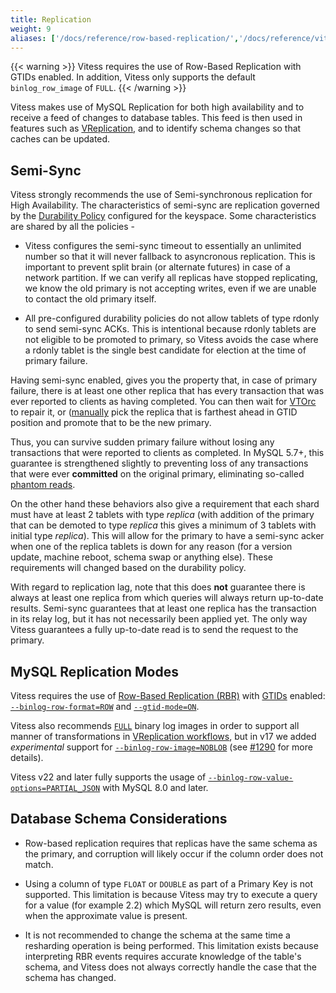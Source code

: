 ```yaml
---
title: Replication
weight: 9
aliases: ['/docs/reference/row-based-replication/','/docs/reference/vitess-replication/','/docs/reference/mysql-replication/']
---
```


{{< warning >}}
Vitess requires the use of Row-Based Replication with GTIDs enabled. In addition, Vitess only supports the default `binlog_row_image` of `FULL`.
{{< /warning >}}

Vitess makes use of MySQL Replication for both high availability and to receive a feed of changes to database tables. This feed is then used in features such as [VReplication](../../vreplication/vreplication/), and to identify schema changes so that caches can be updated.

## Semi-Sync

Vitess strongly recommends the use of Semi-synchronous replication for High Availability. The characteristics of semi-sync are replication governed by the [Durability Policy](../../../user-guides/configuration-basic/durability_policy) configured for the keyspace. 
Some characteristics are shared by all the policies -

* Vitess configures the semi-sync timeout to essentially an unlimited number so that it will never fallback to asyncronous replication. This is important to prevent split brain (or alternate futures) in case of a network partition. If we can verify all replicas have stopped replicating, we know the old primary is not accepting writes, even if we are unable to contact the old primary itself.

* All pre-configured durability policies do not allow tablets of type rdonly to send semi-sync ACKs. This is intentional because rdonly tablets are not eligible to be promoted to primary, so Vitess avoids the case where a rdonly tablet is the single best candidate for election at the time of primary failure.

Having semi-sync enabled, gives you the property that, in case of primary failure, there is at least one other replica that has every transaction that was ever reported to clients as having completed. You can then wait for [VTOrc](../../../user-guides/configuration-basic/vtorc) to repair it, or ([manually](../../programs/vtctl/shards/#emergencyreparentshard) pick the replica that is farthest ahead in GTID position and promote that to be the new primary.

Thus, you can survive sudden primary failure without losing any transactions that were reported to clients as completed. In MySQL 5.7+, this guarantee is strengthened slightly to preventing loss of any transactions that were ever **committed** on the original primary, eliminating so-called [phantom reads](http://bugs.mysql.com/bug.php?id=62174).

On the other hand these behaviors also give a requirement that each shard must have at least 2 tablets with type *replica* (with addition of the primary that can be demoted to type *replica* this gives a minimum of 3 tablets with initial type *replica*). This will allow for the primary to have a semi-sync acker when one of the replica tablets is down for any reason (for a version update, machine reboot, schema swap or anything else).
These requirements will changed based on the durability policy.

With regard to replication lag, note that this does **not** guarantee there is always at least one replica from which queries will always return up-to-date results. Semi-sync guarantees that at least one replica has the transaction in its relay log, but it has not necessarily been applied yet. The only way Vitess guarantees a fully up-to-date read is to send the request to the primary.

## MySQL Replication Modes

Vitess requires the use of [Row-Based Replication (RBR)](https://dev.mysql.com/doc/refman/en/replication-formats.html) with [GTIDs](https://dev.mysql.com/doc/refman/en/replication-gtids.html) enabled: [`--binlog-row-format=ROW`](https://dev.mysql.com/doc/refman/en/replication-options-binary-log.html#sysvar_binlog_format) and [`--gtid-mode=ON`](https://dev.mysql.com/doc/refman/en/replication-options-gtids.html#sysvar_gtid_mode).

Vitess also recommends [`FULL`](https://dev.mysql.com/doc/refman/en/replication-options-binary-log.html#sysvar_binlog_row_image) binary log images in order to support all manner of transformations in [VReplication workflows](../../vreplication/vreplication/), but in v17 we added *experimental* support for [`--binlog-row-image=NOBLOB`](https://dev.mysql.com/doc/refman/en/replication-options-binary-log.html#sysvar_binlog_row_image) (see [#1290](https://github.com/vitessio/vitess/pull/12905) for more details).

Vitess v22 and later fully supports the usage of [`--binlog-row-value-options=PARTIAL_JSON`](https://dev.mysql.com/doc/refman/en/replication-options-binary-log.html#sysvar_binlog_row_value_options) with MySQL 8.0 and later.

## Database Schema Considerations

* Row-based replication requires that replicas have the same schema as the primary, and corruption will likely occur if the column order does not match.

* Using a column of type `FLOAT` or `DOUBLE` as part of a Primary Key is not supported. This limitation is because Vitess may try to execute a query for a value (for example 2.2) which MySQL will return zero results, even when the approximate value is present.

* It is not recommended to change the schema at the same time a resharding operation is being performed. This limitation exists because interpreting RBR events requires accurate knowledge of the table's schema, and Vitess does not always correctly handle the case that the schema has changed.
